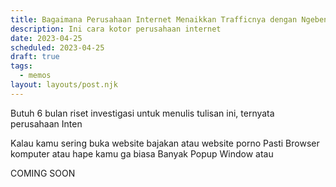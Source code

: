 ```yaml
---
title: Bagaimana Perusahaan Internet Menaikkan Trafficnya dengan Ngebeng di Website Porno
description: Ini cara kotor perusahaan internet
date: 2023-04-25
scheduled: 2023-04-25
draft: true
tags:
  - memos
layout: layouts/post.njk
---
```


Butuh 6 bulan riset investigasi untuk menulis tulisan ini, ternyata perusahaan Inten

Kalau kamu sering buka website bajakan atau website porno
Pasti Browser komputer atau hape kamu ga biasa
Banyak Popup Window atau 

COMING SOON
